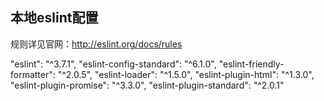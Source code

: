 ## 本地eslint配置

规则详见官网：http://eslint.org/docs/rules

"eslint": "^3.7.1",
"eslint-config-standard": "^6.1.0",
"eslint-friendly-formatter": "^2.0.5",
"eslint-loader": "^1.5.0",
"eslint-plugin-html": "^1.3.0",
"eslint-plugin-promise": "^3.3.0",
"eslint-plugin-standard": "^2.0.1"